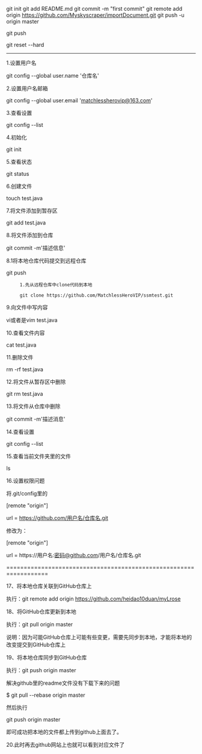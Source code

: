 git init
git add README.md
git commit -m "first commit"
git remote add origin https://github.com/Myskyscraper/importDocument.git
git push -u origin master

git push

git reset --hard 


----------------------------------------------------------------------
 1.设置用户名

git config --global user.name '仓库名'

 

2.设置用户名邮箱

git config --global user.email 'matchlessherovip@163.com'

 

3.查看设置

git config --list

 

4.初始化

git init

 

5.查看状态

git status

 

 

6.创建文件

touch test.java

 

7.将文件添加到暂存区

git add test.java

 

8.将文件添加到仓库

git commit -m'描述信息'

 

8.1将本地仓库代码提交到远程仓库

git push

         1.先从远程仓库中clone代码到本地

         git clone https://github.com/MatchlessHeroVIP/ssmtest.git

 

 

9.向文件中写内容

 vi或者是vim test.java

10.查看文件内容

cat test.java

 

11.删除文件

rm -rf test.java

 

12.将文件从暂存区中删除

git rm test.java

 

13.将文件从仓库中删除

git commit -m'描述消息'

 

14.查看设置

git config --list

 

15.查看当前文件夹里的文件

ls

 

16.设置权限问题

将.git/config里的

[remote "origin"]

   url = https://github.com/用户名/仓库名.git

修改为：

[remote "origin"]

   url = https://用户名:密码@github.com/用户名/仓库名.git

==================================================================

17、将本地仓库关联到GitHub仓库上

 

执行：git remote add origin https://github.com/heidao10duan/myLrose

 

18、将GitHub仓库更新到本地

 

执行：git pull origin master

 

说明：因为可能GitHub仓库上可能有些变更，需要先同步到本地，才能将本地的改变提交到GitHub仓库上

 

19、将本地仓库同步到GitHub仓库

 

执行：git push origin master

 

 

解决github里的readme文件没有下载下来的问题

$ git pull --rebase origin master


然后执行

git push origin master

即可成功把本地的文件都上传到github上面去了。

20.此时再去github网站上也就可以看到对应文件了